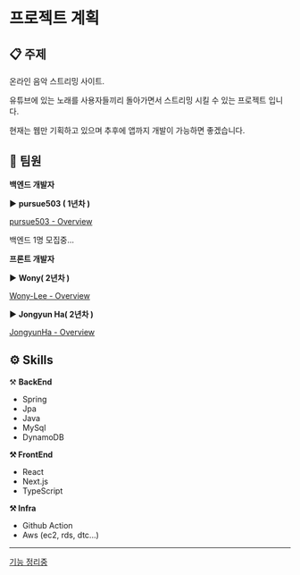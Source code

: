 # 프로젝트 계획

## 📋 주제

온라인 음악 스트리밍 사이트. 

유튜브에 있는 노래를 사용자들끼리 돌아가면서 스트리밍 시킬 수 있는 프로젝트 입니다.

현재는 웹만 기획하고 있으며 추후에 앱까지 개발이 가능하면 좋겠습니다.

## 🏢 팀원

**백엔드 개발자**

▶️ **pursue503 ( 1년차 )**

[pursue503 - Overview](https://github.com/pursue503)

백엔드 1명 모집중...

**프론트 개발자**

▶️ **Wony( 2년차 )**

[Wony-Lee - Overview](https://github.com/Wony-Lee)

▶️ **Jongyun Ha( 2년차 )**

[JongyunHa - Overview](https://github.com/JongyunHa)

## ⚙️ Skills

⚒️ **BackEnd**

- Spring
- Jpa
- Java
- MySql
- DynamoDB

**⚒️ FrontEnd**

- React
- Next.js
- TypeScript

**⚒️ Infra**

- Github Action
- Aws (ec2, rds, dtc...)

---

[기능 정리중](https://github.com/we-are-dj/docs/blob/main/%ED%94%84%EB%A1%9C%EC%A0%9D%ED%8A%B8%EA%B8%B0%EB%8A%A5/%EA%B8%B0%EB%8A%A5.md)
